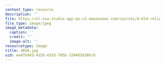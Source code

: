 ```yaml
---
content_type: resource
description: ''
file: https://ol-ocw-studio-app-qa.s3.amazonaws.com/courses/4-614-religious-architecture-and-islamic-cultures-fall-2002/ee47b9434155e52d785b339462d36bc9_4010.jpg
file_type: image/jpeg
image_metadata:
  caption: ''
  credit: ''
  image-alt: ''
resourcetype: Image
title: 4010.jpg
uid: ee47b943-4155-e52d-785b-339462d36bc9
---
```

